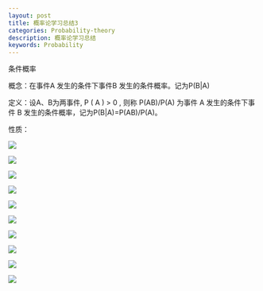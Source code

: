 ```yaml
---
layout: post
title: 概率论学习总结3
categories: Probability-theory
description: 概率论学习总结
keywords: Probability
---
```


条件概率

概念：在事件A 发生的条件下事件B 发生的条件概率。记为P(B|A)

定义：设A、B为两事件, P ( A ) > 0 , 则称 P(AB)/P(A) 为事件 A 发生的条件下事件 B 发生的条件概率，记为P(B|A)=P(AB)/P(A)。

性质：

![](http://p.qlogo.cn/qqmail_head/Q3auHgzwzM7qJfYMXHt5doEGNELY23yZVciaIog4B80Oo6aWFz2IHKMEBg5GaERxGxib7fiaLn6tQa4ULJXFOcwkSHbDZdUGg0U7jyPZt6RWwg/0)



![](http://p.qlogo.cn/qqmail_head/Q3auHgzwzM7qJfYMXHt5doEGNELY23yZNKGzj6WzvTwjgIDmtRg9BP9zjWAfYFicfy1ia6CC61hc6SbSvTwgBh7B1ObWibPswiavp0HVqHbiaaH4/0)

![](http://p.qlogo.cn/qqmail_head/Q3auHgzwzM7qJfYMXHt5doEGNELY23yZwNibz8dtU5ZhTibI01RhXjEFOu0cRPcM7lzohmBSH8ic7lvgC7oMDgI4RUopRde3QqBH6k2PNSlF1Q/0)

![](http://p.qlogo.cn/qqmail_head/Q3auHgzwzM7qJfYMXHt5doEGNELY23yZ9bMoaKmFiarQbodWuLU8xEMZ4iaYI5u9CWKH5U1n81AgsQ75CLyjUAWxo4GdXeZR42j9LF4mnOXyM/0)

![](http://p.qlogo.cn/qqmail_head/Q3auHgzwzM7qJfYMXHt5doEGNELY23yZoRlRf0ib7OOofXpeoz1dUs4yuYDicdzSLyZPsJ7fezGAH1amI8tBGwPONcsHx6TZR7y5nzAySowrE/0)

![](http://p.qlogo.cn/qqmail_head/Q3auHgzwzM7qJfYMXHt5doEGNELY23yZj39x50p0vkBibV0zK5aZYoVOxv77LicA3HVwuOI85EAiatDb8AuRUSxbDFRMkIMoNrQUuF3RaicnldI/0)

![](http://p.qlogo.cn/qqmail_head/Q3auHgzwzM7qJfYMXHt5doEGNELY23yZ5Vt3QnJmOBVXNESuFylIAd5cxm32YiboatCv8Y3ky1OuVT4ibybbmp4zuKqTZBDbqNeM6QCAYV9C8/0)

![](http://p.qlogo.cn/qqmail_head/Q3auHgzwzM7qJfYMXHt5doEGNELY23yZWkAkqEwMBFqRjGA34M4fSThvNicfuFXafkITI1w4Kusylw5rSSicWvXuRWkxQic1Jkrm7NodB9I5M8/0)

![](http://p.qlogo.cn/qqmail_head/Q3auHgzwzM7qJfYMXHt5doEGNELY23yZtic8EW5NWcU3eRntnZecb1iaQoaI9gKdxibVawRhmSjxZCXYvxsvHPnK3zXNC84HjC9VrqDMmiarLaM/0)

![](http://p.qlogo.cn/qqmail_head/Q3auHgzwzM7qJfYMXHt5doEGNELY23yZciceaiaI2bfThs3x2iclfeeOQuQHnnyDMmwKicxPQtY90GhlswF5qPwqXYDcqbjkrl6r01mFdk3VexY/0)

